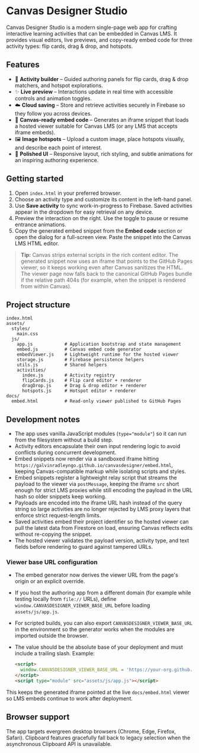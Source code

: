 # Canvas Designer Studio

Canvas Designer Studio is a modern single-page web app for crafting interactive learning activities that can be embedded in Canvas LMS. It provides visual editors, live previews, and copy-ready embed code for three activity types: flip cards, drag & drop, and hotspots.

## Features

- 🎯 **Activity builder** – Guided authoring panels for flip cards, drag & drop matchers, and hotspot explorations.
- ✨ **Live preview** – Interactions update in real time with accessible controls and animation toggles.
- ☁️ **Cloud saving** – Store and retrieve activities securely in Firebase so they follow you across devices.
- 🔗 **Canvas-ready embed code** – Generates an iframe snippet that loads a hosted viewer suitable for Canvas LMS (or any LMS that accepts iframe embeds).
- 🖼️ **Image hotspots** – Upload a custom image, place hotspots visually, and describe each point of interest.
- 🌈 **Polished UI** – Responsive layout, rich styling, and subtle animations for an inspiring authoring experience.

## Getting started

1. Open `index.html` in your preferred browser.
2. Choose an activity type and customize its content in the left-hand panel.
3. Use **Save activity** to sync work-in-progress to Firebase. Saved activities appear in the dropdown for easy retrieval on any device.
4. Preview the interaction on the right. Use the toggle to pause or resume entrance animations.
5. Copy the generated embed snippet from the **Embed code** section or open the dialog for a full-screen view. Paste the snippet into the Canvas LMS HTML editor.

> **Tip:** Canvas strips external scripts in the rich content editor. The generated snippet now uses an iframe that points to the GitHub Pages viewer, so it keeps working even after Canvas sanitizes the HTML. The viewer page now falls back to the canonical GitHub Pages bundle if the relative path 404s (for example, when the snippet is rendered from within Canvas).

## Project structure

```
index.html
assets/
  styles/
    main.css
  js/
    app.js            # Application bootstrap and state management
    embed.js          # Canvas embed code generator
    embedViewer.js    # Lightweight runtime for the hosted viewer
    storage.js        # Firebase persistence helpers
    utils.js          # Shared helpers
    activities/
      index.js        # Activity registry
      flipCards.js    # Flip card editor + renderer
      dragDrop.js     # Drag & drop editor + renderer
      hotspots.js     # Hotspot editor + renderer
docs/
  embed.html          # Read-only viewer published to GitHub Pages
```

## Development notes

- The app uses vanilla JavaScript modules (`type="module"`) so it can run from the filesystem without a build step.
- Activity editors encapsulate their own input rendering logic to avoid conflicts during concurrent development.
- Embed snippets now render via a sandboxed iframe hitting `https://galvinradleyngo.github.io/canvasdesigner/embed.html`, keeping Canvas-compatible markup while isolating scripts and styles.
- Embed snippets register a lightweight relay script that streams the payload to the viewer via `postMessage`, keeping the iframe `src` short enough for strict LMS proxies while still encoding the payload in the URL hash so older snippets keep working.
- Payloads are encoded into the iframe URL hash instead of the query string so large activities are no longer rejected by LMS proxy layers that enforce strict request-length limits.
- Saved activities embed their project identifier so the hosted viewer can pull the latest data from Firestore on load, ensuring Canvas reflects edits without re-copying the snippet.
- The hosted viewer validates the payload version, activity type, and text fields before rendering to guard against tampered URLs.

### Viewer base URL configuration

- The embed generator now derives the viewer URL from the page's origin or an explicit override.
- If you host the authoring app from a different domain (for example while testing locally from `file://` URLs), define `window.CANVASDESIGNER_VIEWER_BASE_URL` before loading `assets/js/app.js`.
- For scripted builds, you can also export `CANVASDESIGNER_VIEWER_BASE_URL` in the environment so the generator works when the modules are imported outside the browser.
- The value should be the absolute base of your deployment and must include a trailing slash. Example:

  ```html
  <script>
    window.CANVASDESIGNER_VIEWER_BASE_URL = 'https://your-org.github.io/canvasdesigner/';
  </script>
  <script type="module" src="assets/js/app.js"></script>
  ```

This keeps the generated iframe pointed at the live `docs/embed.html` viewer so LMS embeds continue to work after deployment.

## Browser support

The app targets evergreen desktop browsers (Chrome, Edge, Firefox, Safari). Clipboard features gracefully fall back to legacy selection when the asynchronous Clipboard API is unavailable.

